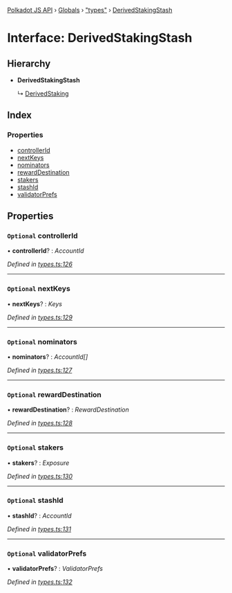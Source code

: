 [Polkadot JS API](../README.md) › [Globals](../globals.md) › ["types"](../modules/_types_.md) › [DerivedStakingStash](_types_.derivedstakingstash.md)

# Interface: DerivedStakingStash

## Hierarchy

* **DerivedStakingStash**

  ↳ [DerivedStaking](_types_.derivedstaking.md)

## Index

### Properties

* [controllerId](_types_.derivedstakingstash.md#optional-controllerid)
* [nextKeys](_types_.derivedstakingstash.md#optional-nextkeys)
* [nominators](_types_.derivedstakingstash.md#optional-nominators)
* [rewardDestination](_types_.derivedstakingstash.md#optional-rewarddestination)
* [stakers](_types_.derivedstakingstash.md#optional-stakers)
* [stashId](_types_.derivedstakingstash.md#optional-stashid)
* [validatorPrefs](_types_.derivedstakingstash.md#optional-validatorprefs)

## Properties

### `Optional` controllerId

• **controllerId**? : *AccountId*

*Defined in [types.ts:126](https://github.com/polkadot-js/api/blob/883b191ae7/packages/api-derive/src/types.ts#L126)*

___

### `Optional` nextKeys

• **nextKeys**? : *Keys*

*Defined in [types.ts:129](https://github.com/polkadot-js/api/blob/883b191ae7/packages/api-derive/src/types.ts#L129)*

___

### `Optional` nominators

• **nominators**? : *AccountId[]*

*Defined in [types.ts:127](https://github.com/polkadot-js/api/blob/883b191ae7/packages/api-derive/src/types.ts#L127)*

___

### `Optional` rewardDestination

• **rewardDestination**? : *RewardDestination*

*Defined in [types.ts:128](https://github.com/polkadot-js/api/blob/883b191ae7/packages/api-derive/src/types.ts#L128)*

___

### `Optional` stakers

• **stakers**? : *Exposure*

*Defined in [types.ts:130](https://github.com/polkadot-js/api/blob/883b191ae7/packages/api-derive/src/types.ts#L130)*

___

### `Optional` stashId

• **stashId**? : *AccountId*

*Defined in [types.ts:131](https://github.com/polkadot-js/api/blob/883b191ae7/packages/api-derive/src/types.ts#L131)*

___

### `Optional` validatorPrefs

• **validatorPrefs**? : *ValidatorPrefs*

*Defined in [types.ts:132](https://github.com/polkadot-js/api/blob/883b191ae7/packages/api-derive/src/types.ts#L132)*
